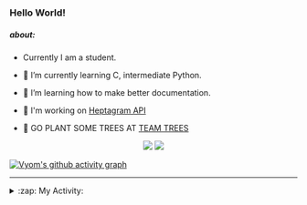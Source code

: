 ### Hello World!

##### about:
- Currently I am a student.
- 🌱 I’m currently learning C, intermediate Python.
- 🌱 I’m learning how to make better documentation.
- 🌱 I'm working on [Heptagram API](https://github.com/Heptagram-Bot/api)

- 🌱 GO PLANT SOME TREES AT [TEAM TREES](https://teamtrees.org/)

<p align="center">
  <a href="https://twitter.com/Vyvy_viM"><img target="_blank" src="https://img.shields.io/badge/twitter%20@Vyvy_viM-0D95E8?style=for-the-badge&logo=twitter&logoColor=white"/></a> 
  <a href="https://vyvy-vi.github.io/portfolio"><img target="_blank" src="https://img.shields.io/badge/-I_love_open_source-green?style=for-the-badge&logo=github&logoColor=black"/></a> 
</p>

[![Vyom's github activity graph](https://activity-graph.herokuapp.com/graph?username=Vyvy-vi)](https://github.com/ashutosh00710/github-readme-activity-graph)

---
<details>
  <summary>:zap: My Activity:</summary>
  
<!--START_SECTION:waka-->
**I'm a Night 🦉** 

```text
🌞 Morning    39 commits     █░░░░░░░░░░░░░░░░░░░░░░░░   6.24% 
🌆 Daytime    132 commits    █████░░░░░░░░░░░░░░░░░░░░   21.12% 
🌃 Evening    232 commits    █████████░░░░░░░░░░░░░░░░   37.12% 
🌙 Night      222 commits    █████████░░░░░░░░░░░░░░░░   35.52%

```
📅 **I'm Most Productive on Sunday** 

```text
Monday       68 commits     ██░░░░░░░░░░░░░░░░░░░░░░░   10.88% 
Tuesday      83 commits     ███░░░░░░░░░░░░░░░░░░░░░░   13.28% 
Wednesday    87 commits     ███░░░░░░░░░░░░░░░░░░░░░░   13.92% 
Thursday     83 commits     ███░░░░░░░░░░░░░░░░░░░░░░   13.28% 
Friday       53 commits     ██░░░░░░░░░░░░░░░░░░░░░░░   8.48% 
Saturday     91 commits     ███░░░░░░░░░░░░░░░░░░░░░░   14.56% 
Sunday       160 commits    ██████░░░░░░░░░░░░░░░░░░░   25.6%

```


📊 **This Week I Spent My Time On** 

```text
🔥 Editors: 
Vim                      5 hrs 17 mins       █████████████████████████   100.0%

🐱‍💻 Projects: 
TEC-welcome-bot          2 hrs 23 mins       ███████████░░░░░░░░░░░░░░   45.3% 
api                      1 hr 18 mins        ██████░░░░░░░░░░░░░░░░░░░   24.58% 
Call-Reminders-template  34 mins             ██░░░░░░░░░░░░░░░░░░░░░░░   10.78% 
protocol-Info            23 mins             █░░░░░░░░░░░░░░░░░░░░░░░░   7.43% 
Unknown Project          18 mins             █░░░░░░░░░░░░░░░░░░░░░░░░   5.94%

```


 Last Updated on 11/10/2021
<!--END_SECTION:waka-->
</details>
